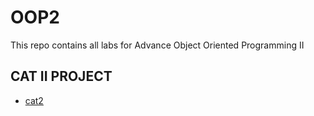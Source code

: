 # OOP2
This repo contains all labs for Advance Object Oriented Programming II

## CAT II PROJECT
* [cat2](https://github.com/rosemaina/Cat2OOP/tree/master)
